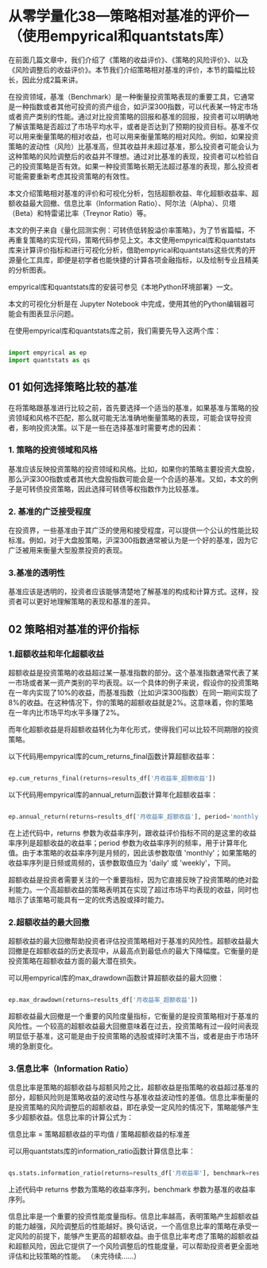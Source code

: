 # 从零学量化38—策略相对基准的评价一（使用empyrical和quantstats库） 

在前面几篇文章中，我们介绍了《策略的收益评价》、《策略的风险评价》、以及《风险调整后的收益评价》。本节我们介绍策略相对基准的评价，本节的篇幅比较长，因此分成2篇来讲。

在投资领域，基准（Benchmark）是一种衡量投资策略表现的重要工具，它通常是一种指数或者其他可投资的资产组合，如沪深300指数，可以代表某一特定市场或者资产类别的性能。通过对比投资策略的回报和基准的回报，投资者可以明确地了解该策略是否超过了市场平均水平，或者是否达到了预期的投资目标。基准不仅可以用来衡量策略的相对收益，也可以用来衡量策略的相对风险。例如，如果投资策略的波动性（风险）比基准高，但其收益并未超过基准，那么投资者可能会认为这种策略的风险调整后的收益并不理想。通过对比基准的表现，投资者可以检验自己的投资策略是否有效。如果一种投资策略长期无法超过基准的表现，那么投资者可能需要重新考虑其投资策略的有效性。

本文介绍策略相对基准的评价和可视化分析，包括超额收益、年化超额收益率、超额收益最大回撤、信息比率（Information Ratio）、阿尔法（Alpha）、贝塔（Beta）和特雷诺比率（Treynor Ratio）等。

本文的例子来自《量化回测实例：可转债低转股溢价率策略》，为了节省篇幅，不再重复策略的实现代码，策略代码参见上文。本文使用empyrical库和quantstats库来计算评价指标和进行可视化分析，借助empyrical和quantstats这些优秀的开源量化工具库，即便是初学者也能快捷的计算各项金融指标，以及绘制专业且精美的分析图表。

empyrical库和quantstats库的安装可参见《本地Python环境部署》一文。

本文的可视化分析是在 Jupyter Notebook 中完成，使用其他的Python编辑器可能会有图表显示问题。

在使用empyrical库和quantstats库之前，我们需要先导入这两个库：
``` python

import empyrical as ep
import quantstats as qs

```

## 01 如何选择策略比较的基准
在将策略跟基准进行比较之前，首先要选择一个适当的基准，如果基准与策略的投资领域和风格不匹配，那么就可能无法准确地衡量策略的表现，可能会误导投资者，影响投资决策。以下是一些在选择基准时需要考虑的因素：
### 1. 策略的投资领域和风格
基准应该反映投资策略的投资领域和风格。比如，如果你的策略主要投资大盘股，那么沪深300指数或者其他大盘股指数可能会是一个合适的基准。又如，本文的例子是可转债投资策略，因此选择可转债等权指数作为比较基准。
### 2. 基准的广泛接受程度
在投资界，一些基准由于其广泛的使用和接受程度，可以提供一个公认的性能比较标准。例如，对于大盘股策略，沪深300指数通常被认为是一个好的基准，因为它广泛被用来衡量大型股票投资的表现。
### 3.基准的透明性
基准应该是透明的，投资者应该能够清楚地了解基准的构成和计算方式。这样，投资者可以更好地理解策略的表现和基准的差异。

## 02 策略相对基准的评价指标
### 1.超额收益和年化超额收益
超额收益是投资策略的收益超过某一基准指数的部分。这个基准指数通常代表了某一市场或者某一资产类别的平均表现。以一个具体的例子来说，假设你的投资策略在一年内实现了10%的收益，而基准指数（比如沪深300指数）在同一期间实现了8%的收益。在这种情况下，你的策略的超额收益就是2%。这意味着，你的策略在一年内比市场平均水平多赚了2%。

而年化超额收益是将超额收益转化为年化形式，使得我们可以比较不同期限的投资策略。

以下代码用empyrical库的cum_returns_final函数计算超额收益率：

``` python

ep.cum_returns_final(returns=results_df['月收益率_超额收益'])

```
以下代码用empyrical库的annual_return函数计算年化超额收益率：

``` python

ep.annual_return(returns=results_df['月收益率_超额收益'], period='monthly')

```

在上述代码中，returns 参数为收益率序列，跟收益评价指标不同的是这里的收益率序列是超额收益的收益率；period 参数为收益率序列的频率，用于计算年化值。由于本策略的收益率序列是月频的，因此该参数取值 'monthly'；如果策略的收益率序列是日频或周频的，该参数取值应为 'daily' 或 'weekly'，下同。

超额收益是投资者需要关注的一个重要指标，因为它直接反映了投资策略的绝对盈利能力。一个高超额收益的策略表明其在实现了超过市场平均表现的收益，同时也暗示了该策略可能具有一定的优秀选股或择时能力。
### 2.超额收益的最大回撤
超额收益的最大回撤帮助投资者评估投资策略相对于基准的风险性。超额收益最大回撤是在超额收益的历史表现中，从最高点到最低点的最大下降幅度。它衡量的是投资策略在超额收益方面的最大潜在损失。

可以用empyrical库的max_drawdown函数计算超额收益的最大回撤：
``` python

ep.max_drawdown(returns=results_df['月收益率_超额收益'])

```

超额收益最大回撤是一个重要的风险度量指标，它衡量的是投资策略相对于基准的风险性。一个较高的超额收益最大回撤意味着在过去，投资策略有过一段时间表现明显低于基准，这可能是由于投资策略的选股或择时决策不当，或者是由于市场环境的急剧变化。
### 3.信息比率（Information Ratio）
信息比率是策略的超额收益与超额风险之比，超额收益是指策略的收益超过基准的部分，超额风险则是策略收益的波动性与基准收益波动性的差值。信息比率衡量的是投资策略的风险调整后的超额收益，即在承受一定风险的情况下，策略能够产生多少超额收益。信息比率的计算公式为：

信息比率 = 策略超额收益的平均值 / 策略超额收益的标准差

可以用quantstats库的information_ratio函数计算信息比率：

``` python

qs.stats.information_ratio(returns=results_df['月收益率'], benchmark=results_df['月收益率_基准'])

```
上述代码中 returns 参数为策略的收益率序列，benchmark 参数为基准的收益率序列。

信息比率是一个重要的投资性能度量指标。信息比率越高，表明策略产生超额收益的能力越强，风险调整后的性能越好。换句话说，一个高信息比率的策略在承受一定风险的前提下，能够产生更高的超额收益。由于信息比率考虑了策略的超额收益和超额风险，因此它提供了一个风险调整后的性能度量，可以帮助投资者更全面地评估和比较策略的性能。
（未完待续……）